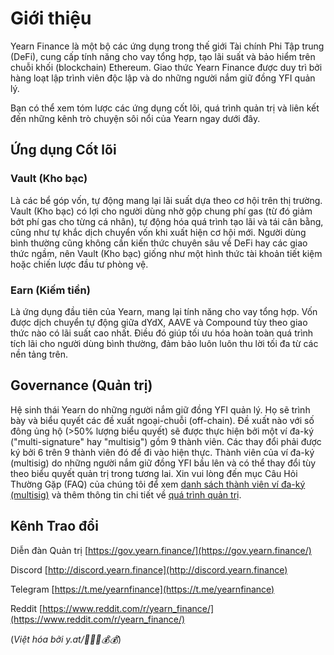 # Giới thiệu

Yearn Finance là một bộ các ứng dụng trong thế giới Tài chính Phi Tập trung (DeFi), cung cấp tính năng cho vay tổng hợp, tạo lãi suất và bảo hiểm trên chuỗi khối (blockchain) Ethereum. Giao thức Yearn Finance được duy trì bởi hàng loạt lập trình viên độc lập và do những người nắm giữ đồng YFI quản lý.

Bạn có thể xem tóm lược các ứng dụng cốt lõi, quá trình quản trị và liên kết đến những kênh trò chuyện sôi nổi của Yearn ngay dưới đây.

## Ứng dụng Cốt lõi

### Vault (Kho bạc)

Là các bể góp vốn, tự động mang lại lãi suất dựa theo cơ hội trên thị trường. Vault (Kho bạc) có lợi cho người dùng nhờ gộp chung phí gas (từ đó giảm bớt phí gas cho từng cá nhân), tự động hóa quá trình tạo lãi và tái cân bằng, cũng như tự khắc dịch chuyển vốn khi xuất hiện cơ hội mới. Người dùng bình thường cũng không cần kiến thức chuyên sâu về DeFi hay các giao thức ngầm, nên Vault (Kho bạc) giống như một hình thức tài khoản tiết kiệm hoặc chiến lược đầu tư phòng vệ.

### Earn (Kiếm tiền)

Là ứng dụng đầu tiên của Yearn, mang lại tính năng cho vay tổng hợp. Vốn được dịch chuyển tự động giữa dYdX, AAVE và Compound tùy theo giao thức nào có lãi suất cao nhất. Điều đó giúp tối ưu hóa hoàn toàn quá trình tích lãi cho người dùng bình thường, đảm bảo luôn luôn thu lời tối đa từ các nền tảng trên.

## Governance (Quản trị)

Hệ sinh thái Yearn do những người nắm giữ đồng YFI quản lý. Họ sẽ trình bày và biểu quyết các đề xuất ngoại-chuỗi (off-chain). Đề xuất nào với số đông ủng hộ \(&gt;50% lượng biểu quyết\) sẽ được thực hiện bởi một ví đa-ký ("multi-signature" hay "multisig") gồm 9 thành viên. Các thay đổi phải được ký bởi 6 trên 9 thành viên đó để đi vào hiện thực. Thành viên của ví đa-ký (multisig) do những người nắm giữ đồng YFI bầu lên và có thể thay đổi tùy theo biểu quyết quản trị trong tương lai. Xin vui lòng đến mục Câu Hỏi Thường Gặp (FAQ) của chúng tôi để xem [danh sách thành viên ví đa-ký (multisig)](https://docs.yearn.finance/faq#who-are-the-9-multisig-signers) và thêm thông tin chi tiết về [quá trình quản trị](https://docs.yearn.finance/faq#governance).

## Kênh Trao đổi

Diễn đàn Quản trị [https://gov.yearn.finance/](https://gov.yearn.finance/)

Discord [http://discord.yearn.finance](http://discord.yearn.finance)

Telegram [https://t.me/yearnfinance](https://t.me/yearnfinance)

Reddit [https://www.reddit.com/r/yearn_finance/](https://www.reddit.com/r/yearn_finance/)

(_Việt hóa bởi y.at/🤖💵💵💰💰_)